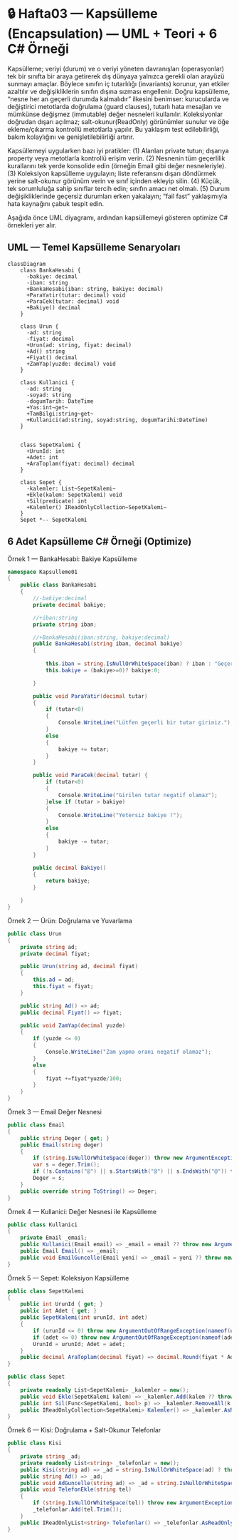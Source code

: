# 🔒 Hafta03 — Kapsülleme (Encapsulation) — UML + Teori + 6 C# Örneği

Kapsülleme; veriyi (durum) ve o veriyi yöneten davranışları (operasyonlar) tek bir sınıfta bir araya getirerek dış dünyaya yalnızca gerekli olan arayüzü sunmayı amaçlar. Böylece sınıfın iç tutarlılığı (invariants) korunur, yan etkiler azaltılır ve değişikliklerin sınıfın dışına sızması engellenir. Doğru kapsülleme, “nesne her an geçerli durumda kalmalıdır” ilkesini benimser: kurucularda ve değiştirici metotlarda doğrulama (guard clauses), tutarlı hata mesajları ve mümkünse değişmez (immutable) değer nesneleri kullanılır. Koleksiyonlar doğrudan dışarı açılmaz; salt-okunur(ReadOnly) görünümler  sunulur ve öğe ekleme/çıkarma kontrollü metotlarla yapılır. Bu yaklaşım test edilebilirliği, bakım kolaylığını ve genişletilebilirliği artırır.

Kapsüllemeyi uygularken bazı iyi pratikler: (1) Alanları private tutun; dışarıya property veya metotlarla kontrollü erişim verin. (2) Nesnenin tüm geçerlilik kurallarını tek yerde konsolide edin (örneğin Email gibi değer nesneleriyle). (3) Koleksiyon kapsülleme uygulayın; liste referansını dışarı döndürmek yerine salt-okunur görünüm verin ve sınıf içinden ekleyip silin. (4) Küçük, tek sorumluluğa sahip sınıflar tercih edin; sınıfın amacı net olmalı. (5) Durum değişikliklerinde geçersiz durumları erken yakalayın; “fail fast” yaklaşımıyla hata kaynağını çabuk tespit edin.

Aşağıda önce UML diyagramı, ardından kapsüllemeyi gösteren optimize C# örnekleri yer alır.

## UML — Temel Kapsülleme Senaryoları
```mermaid
classDiagram
    class BankaHesabi {
      -bakiye: decimal
      -iban: string
      +BankaHesabi(iban: string, bakiye: decimal)
      +ParaYatir(tutar: decimal) void
      +ParaCek(tutar: decimal) void
      +Bakiye() decimal
    }

    class Urun {
      -ad: string
      -fiyat: decimal
      +Urun(ad: string, fiyat: decimal)
      +Ad() string
      +Fiyat() decimal
      +ZamYap(yuzde: decimal) void
    }

    class Kullanici {
      -ad: string
      -soyad: string
      -dogumTarih: DateTime
      +Yas:int~get~
      +TamBilgi:string~get~
      +Kullanici(ad:string, soyad:string, dogumTarihi:DateTime)
    }
    

    class SepetKalemi {
      +UrunId: int
      +Adet: int
      +AraToplam(fiyat: decimal) decimal
    }

    class Sepet {
      -kalemler: List~SepetKalemi~
      +Ekle(kalem: SepetKalemi) void
      +Sil(predicate) int
      +Kalemler() IReadOnlyCollection~SepetKalemi~
    }
    Sepet *-- SepetKalemi
```

## 6 Adet Kapsülleme C# Örneği (Optimize)
Örnek 1 — BankaHesabi: Bakiye Kapsülleme
```csharp
namespace Kapsulleme01
{
    public class BankaHesabi
    {
        //-bakiye:decimal
        private decimal bakiye;

        //+iban:string
        private string iban;

        //+BankaHesabi(iban:string, bakiye:decimal)
        public BankaHesabi(string iban, decimal bakiye)
        {
     
            this.iban = string.IsNullOrWhiteSpace(iban) ? iban : "Geçersiz IBAN";
            this.bakiye = (bakiye>=0)? bakiye:0;

        }

        public void ParaYatir(decimal tutar)
        {
            if (tutar<0)
            {
                Console.WriteLine("Lütfen geçerli bir tutar giriniz.");
            }
            else
            {
                bakiye += tutar;
            }
        }

        public void ParaCek(decimal tutar) {
            if (tutar<0)
            {
                Console.WriteLine("Girilen tutar negatif olamaz");
            }else if (tutar > bakiye)
            {
                Console.WriteLine("Yetersiz bakiye !");
            }
            else
            {
                bakiye -= tutar;
            }
        }

        public decimal Bakiye()
        {
            return bakiye;
        }

    }
}
```

Örnek 2 — Ürün: Doğrulama ve Yuvarlama
```csharp
public class Urun
{
    private string ad;
    private decimal fiyat;

    public Urun(string ad, decimal fiyat)
    {
        this.ad = ad;
        this.fiyat = fiyat;
    }

    public string Ad() => ad;
    public decimal Fiyat() => fiyat;

    public void ZamYap(decimal yuzde)
    {
        if (yuzde <= 0)
        {
            Console.WriteLine("Zam yapma oranı negatif olamaz");
        }
        else
        {
            fiyat +=fiyat*yuzde/100;
        }          
    }
}
```

Örnek 3 — Email Değer Nesnesi
```csharp
public class Email
{
    public string Deger { get; }
    public Email(string deger)
    {
        if (string.IsNullOrWhiteSpace(deger)) throw new ArgumentException("E-posta boş");
        var s = deger.Trim();
        if (!s.Contains("@") || s.StartsWith("@") || s.EndsWith("@")) throw new ArgumentException("Geçersiz e-posta");
        Deger = s;
    }
    public override string ToString() => Deger;
}
```

Örnek 4 — Kullanici: Değer Nesnesi ile Kapsülleme
```csharp
public class Kullanici
{
    private Email _email;
    public Kullanici(Email email) => _email = email ?? throw new ArgumentNullException(nameof(email));
    public Email Email() => _email;
    public void EmailGuncelle(Email yeni) => _email = yeni ?? throw new ArgumentNullException(nameof(yeni));
}
```

Örnek 5 — Sepet: Koleksiyon Kapsülleme
```csharp
public class SepetKalemi
{
    public int UrunId { get; }
    public int Adet { get; }
    public SepetKalemi(int urunId, int adet)
    {
        if (urunId <= 0) throw new ArgumentOutOfRangeException(nameof(urunId));
        if (adet <= 0) throw new ArgumentOutOfRangeException(nameof(adet));
        UrunId = urunId; Adet = adet;
    }
    public decimal AraToplam(decimal fiyat) => decimal.Round(fiyat * Adet, 2);
}

public class Sepet
{
    private readonly List<SepetKalemi> _kalemler = new();
    public void Ekle(SepetKalemi kalem) => _kalemler.Add(kalem ?? throw new ArgumentNullException(nameof(kalem)));
    public int Sil(Func<SepetKalemi, bool> p) => _kalemler.RemoveAll(k => p(k));
    public IReadOnlyCollection<SepetKalemi> Kalemler() => _kalemler.AsReadOnly();
}
```

Örnek 6 — Kisi: Doğrulama + Salt-Okunur Telefonlar
```csharp
public class Kisi
{
    private string _ad;
    private readonly List<string> _telefonlar = new();
    public Kisi(string ad) => _ad = string.IsNullOrWhiteSpace(ad) ? throw new ArgumentException("Ad boş") : ad.Trim();
    public string Ad() => _ad;
    public void AdGuncelle(string ad) => _ad = string.IsNullOrWhiteSpace(ad) ? throw new ArgumentException("Ad boş") : ad.Trim();
    public void TelefonEkle(string tel)
    {
        if (string.IsNullOrWhiteSpace(tel)) throw new ArgumentException("Tel boş");
        _telefonlar.Add(tel.Trim());
    }
    public IReadOnlyList<string> Telefonlar() => _telefonlar.AsReadOnly();
}
```